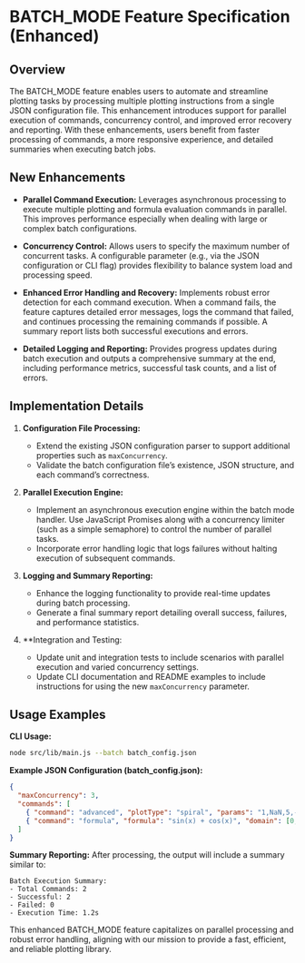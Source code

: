 # BATCH_MODE Feature Specification (Enhanced)

## Overview
The BATCH_MODE feature enables users to automate and streamline plotting tasks by processing multiple plotting instructions from a single JSON configuration file. This enhancement introduces support for parallel execution of commands, concurrency control, and improved error recovery and reporting. With these enhancements, users benefit from faster processing of commands, a more responsive experience, and detailed summaries when executing batch jobs.

## New Enhancements
- **Parallel Command Execution:** Leverages asynchronous processing to execute multiple plotting and formula evaluation commands in parallel. This improves performance especially when dealing with large or complex batch configurations.

- **Concurrency Control:** Allows users to specify the maximum number of concurrent tasks. A configurable parameter (e.g., via the JSON configuration or CLI flag) provides flexibility to balance system load and processing speed.

- **Enhanced Error Handling and Recovery:** Implements robust error detection for each command execution. When a command fails, the feature captures detailed error messages, logs the command that failed, and continues processing the remaining commands if possible. A summary report lists both successful executions and errors.

- **Detailed Logging and Reporting:** Provides progress updates during batch execution and outputs a comprehensive summary at the end, including performance metrics, successful task counts, and a list of errors.

## Implementation Details
1. **Configuration File Processing:**
   - Extend the existing JSON configuration parser to support additional properties such as `maxConcurrency`.
   - Validate the batch configuration file’s existence, JSON structure, and each command’s correctness.

2. **Parallel Execution Engine:**
   - Implement an asynchronous execution engine within the batch mode handler. Use JavaScript Promises along with a concurrency limiter (such as a simple semaphore) to control the number of parallel tasks.
   - Incorporate error handling logic that logs failures without halting execution of subsequent commands.

3. **Logging and Summary Reporting:**
   - Enhance the logging functionality to provide real-time updates during batch processing.
   - Generate a final summary report detailing overall success, failures, and performance statistics.

4. **Integration and Testing:
   - Update unit and integration tests to include scenarios with parallel execution and varied concurrency settings.
   - Update CLI documentation and README examples to include instructions for using the new `maxConcurrency` parameter.

## Usage Examples
**CLI Usage:**
```bash
node src/lib/main.js --batch batch_config.json
```

**Example JSON Configuration (batch_config.json):**
```json
{
  "maxConcurrency": 3,
  "commands": [
    { "command": "advanced", "plotType": "spiral", "params": "1,NaN,5,-10,10,1" },
    { "command": "formula", "formula": "sin(x) + cos(x)", "domain": [0, 10, 0.1] }
  ]
}
```

**Summary Reporting:**
After processing, the output will include a summary similar to:

```
Batch Execution Summary:
- Total Commands: 2
- Successful: 2
- Failed: 0
- Execution Time: 1.2s
```

This enhanced BATCH_MODE feature capitalizes on parallel processing and robust error handling, aligning with our mission to provide a fast, efficient, and reliable plotting library.
